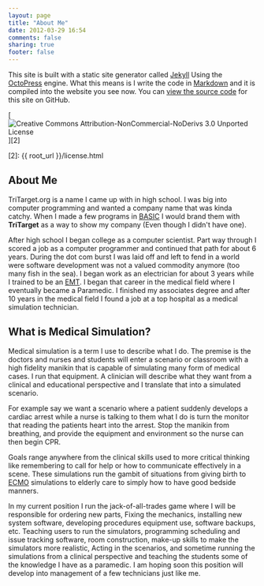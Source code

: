 ```yaml
---
layout: page
title: "About Me"
date: 2012-03-29 16:54
comments: false
sharing: true
footer: false
---
```

This site is built with a static site generator called [Jekyll][] Using the
[OctoPress][] engine. What this means is I write the code in [Markdown][] and
it is compiled into the website you see now. You can [view the source code][1]
for this site on GitHub.

[![Creative Commons Attribution-NonCommercial-NoDerivs 3.0 Unported License](http://i.creativecommons.org/l/by-nc-nd/3.0/88x31.png)][2]

[Jekyll]: http://jekyllrb.com/
[OctoPress]: http://octopress.org/
[Markdown]: http://daringfireball.net/projects/markdown/
[1]: https://github.com/sukima/dev-tritarget-org
[2]: {{ root_url }}/license.html

## About Me
TriTarget.org is a name I came up with in high school. I was big into computer
programming and wanted a company name that was kinda catchy. When I made a few
programs in [BASIC][] I would brand them with __TriTarget__ as a way to show
my company (Even though I didn't have one).

After high school I began college as a computer scientist. Part way through I
scored a job as a computer programmer and continued that path for about 6
years. During the dot com burst I was laid off and left to fend in a world were
software development was not a valued commodity anymore (too many fish in the
sea). I began work as an electrician for about 3 years while I trained to be an
[EMT][]. I began that career in the medical field where I eventually became a
Paramedic. I finished my associates degree and after 10 years in the medical
field I found a job at a top hospital as a medical simulation technician.

## What is Medical Simulation?
Medical simulation is a term I use to describe what I do. The premise is the
doctors and nurses and students will enter a scenario or classroom with a high
fidelity manikin that is capable of simulating many form of medical cases. I
run that equipment. A clinician will describe what they want from a clinical
and educational perspective and I translate that into a simulated scenario.

For example say we want a scenario where a patient suddenly develops a cardiac
arrest while a nurse is talking to them what I do is turn the monitor that
reading the patients heart into the arrest. Stop the manikin from breathing,
and provide the equipment and environment so the nurse can then begin CPR.

Goals range anywhere from the clinical skills used to more critical thinking
like remembering to call for help or how to communicate effectively in a scene.
These simulations run the gambit of situations from giving birth to [ECMO][]
simulations to elderly care to simply how to have good bedside manners.

In my current position I run the jack-of-all-trades game where I will be
responsible for ordering new parts, Fixing the mechanics, installing new system
software, developing procedures equipment use, software backups, etc. Teaching
users to run the simulators, programming scheduling and issue tracking
software, room construction, make-up skills to make the simulators more
realistic, Acting in the scenarios, and sometime running the simulations from a
clinical perspective and teaching the students some of the knowledge I have as
a paramedic. I am hoping soon this position will develop into management of a
few technicians just like me.

[BASIC]: http://en.wikipedia.org/wiki/BASIC
[EMT]: http://en.wikipedia.org/wiki/Emergency_medical_technician
[ECMO]: http://en.wikipedia.org/wiki/Extracorporeal_membrane_oxygenation
